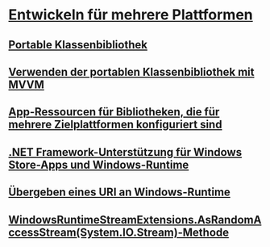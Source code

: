 # [Entwickeln für mehrere Plattformen](index.md)
## [Portable Klassenbibliothek](cross-platform-development-with-the-portable-class-library.md)
## [Verwenden der portablen Klassenbibliothek mit MVVM](using-portable-class-library-with-model-view-view-model.md)
## [App-Ressourcen für Bibliotheken, die für mehrere Zielplattformen konfiguriert sind](app-resources-for-libraries-that-target-multiple-platforms.md)
## [.NET Framework-Unterstützung für Windows Store-Apps und Windows-Runtime](support-for-windows-store-apps-and-windows-runtime.md)
## [Übergeben eines URI an Windows-Runtime](passing-a-uri-to-the-windows-runtime.md)
## [WindowsRuntimeStreamExtensions.AsRandomAccessStream(System.IO.Stream)-Methode](windowsruntimestreamextensions-asrandomaccessstream-method.md)
